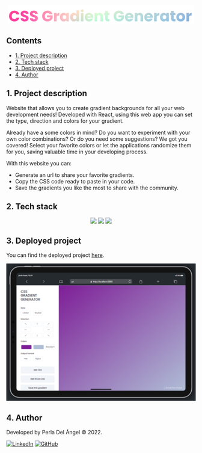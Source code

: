 <div align="center">

  ![CSS Gradient Generator Logo](./src/assets/header.png)

</div>

## Contents

* [1. Project description](#1-project-description)
* [2. Tech stack](#2-tech-stack)
* [3. Deployed project](#3-deployed-project)
* [4. Author](#4-author)

## 1. Project description

Website that allows you to create gradient backgrounds for all your web development needs! Developed with React, using this web app you can set the type, direction and colors for your gradient.

Already have a some colors in mind? Do you want to experiment with your own color combinations? Or do you need some suggestions? We got you covered! Select your favorite colors or let the applications randomize them for you, saving valuable time in your developing process.

With this website you can:

* Generate an url to share your favorite gradients. 
* Copy the CSS code ready to paste in your code.
* Save the gradients you like the most to share with the community. 

## 2. Tech stack

<div align="center">

<a title="ReactJs" href="https://es.reactjs.org/"><img src="https://img.shields.io/badge/React-20232A?style=for-the-badge&logo=react&logoColor=61DAFB"></a>
<a title="JavaScript" href="https://developer.mozilla.org/es/docs/Web/JavaScript"><img src="https://img.shields.io/badge/JavaScript-323330?style=for-the-badge&logo=javascript&logoColor=F7DF1E"></a>
<a title="CSS" href="https://developer.mozilla.org/es/docs/Web/CSS"><img src="https://img.shields.io/badge/CSS3-1572B6?style=for-the-badge&logo=css3&logoColor=white"></a>

</div>

## 3. Deployed project

You can find the deployed project [here](https://css-gradient-generator-pda.netlify.app/).

![Screenshot of the project](./src/assets/screenshot.png)

## 4. Author

Developed by Perla Del Ángel © 2022.

[![LinkedIn](https://img.shields.io/badge/linkedin-%230077B5.svg?style=for-the-badge&logo=linkedin&logoColor=white)](https://www.linkedin.com/in/perdelangel/) 
[![GitHub](https://img.shields.io/badge/github-%23121011.svg?style=for-the-badge&logo=github&logoColor=white)](https://github.com/PerlaDelAngel)